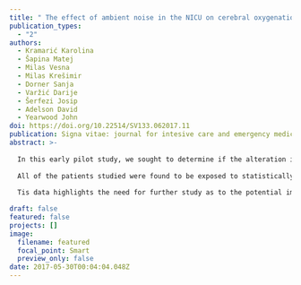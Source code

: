 ```yaml
---
title: " The effect of ambient noise in the NICU on cerebral oxygenation in preterm neonates on high flow oxygen therapy "
publication_types:
  - "2"
authors:
  - Kramarić Karolina
  - Šapina Matej
  - Milas Vesna
  - Milas Krešimir
  - Dorner Sanja
  - Varžić Darije
  - Šerfezi Josip
  - Adelson David
  - Yearwood John
doi: https://doi.org/10.22514/SV133.062017.11
publication: Signa vitae: journal for intesive care and emergency medicine. 2017;13(3):52-6.
abstract: >-
  
  In this early pilot study, we sought to determine if the alteration in these physiologic efects in premature infants in response to ambient noise in the NICU could be assessed evaluating cerebral blood saturation. Tree premature infants, on high fow nasal cannula oxygen support (HFNC), at less than 34 weeks of gestation were included in the study Tree variables were used to evaluate sound levels due to AAP and EPA guidelines; Leq,1h, L10,1h and Lmax,1min. 
  
  All of the patients studied were found to be exposed to statistically signifcant noise levels (above recommendation) throughout all of the time periods measured. Noise levels were found to be similarly elevated during the 1 am and 3 pm time periods as well, though not as much as compared to the 7 am measure. A statistically signifcant diference was found within every patient's rSO2 levels in both hemispheres, but also in the absolute diferences of rSO2. Positive signifcant statistical correlations were found between the average rSO2 and Leq,1h (ρ=0.14), Lmax,1min (ρ=0.18), L10,1h (ρ=0.15). Signifcant negative correlations were found between the absolute diference levels and Lmax,1min (ρ=-0.3, and L10,1h (ρ=-0.18) 
  
  Tis data highlights the need for further study as to the potential impact of noise on the cerebral physiology of premature infants. Further research is needed to assess the potential long-term side efects of environmental noise on the premature infant’s brain.

draft: false
featured: false
projects: []
image:
  filename: featured
  focal_point: Smart
  preview_only: false
date: 2017-05-30T00:04:04.048Z
---
```

